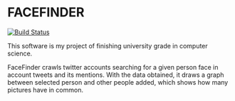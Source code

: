 # FACEFINDER

[![Build Status](https://travis-ci.org/Xokage/FaceFinder.svg?branch=master)](https://travis-ci.org/Xokage/FaceFinder)

This software is my project of finishing university grade in computer science.

FaceFinder crawls twitter accounts searching for a given person face in account tweets and its mentions.
With the data obtained, it draws a graph between selected person and other people added, which shows how many pictures have in common.

